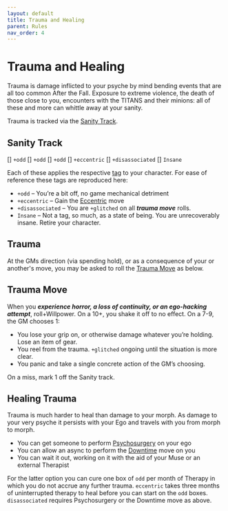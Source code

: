 ```yaml
---
layout: default
title: Trauma and Healing
parent: Rules
nav_order: 4
---
```


# Trauma and Healing

Trauma is damage inflicted to your psyche by mind bending events that are all too common After the Fall. Exposure to extreme violence, the death of those close to you, encounters with the TITANS and their minions: all of these and more can whittle away at your sanity.

Trauma is tracked via the [Sanity Track](#sanity-track).

## Sanity Track

\[\] `+odd`
\[\] `+odd`
\[\] `+odd`
\[\] `+eccentric`
\[\] `+disassociated`
\[\] `Insane`

Each of these applies the respective [tag](/content/tags/damageTrauma.html) to your character. For ease of reference these tags are reproduced here:

- `+odd` – You’re a bit off, no game mechanical detriment
- `+eccentric` – Gain the [Eccentric](/content/moves/personal#Eccentric) move
- `+disassociated` – You are `+glitched` on all **_trauma move_** rolls.
- `Insane` – Not a tag, so much, as a state of being. You are unrecoverably insane. Retire your character.

## Trauma

At the GMs direction (via spending hold), or as a consequence of your or another's move, you may be asked to roll the [Trauma Move](#trauma-move) as below.

## Trauma Move

When you **_experience horror, a loss of continuity, or an ego-hacking attempt_**, roll+Willpower. On a 10+, you shake it off to no effect. On a 7-9, the GM chooses 1:

- You lose your grip on, or otherwise damage whatever you’re holding. Lose an item of gear.
- You reel from the trauma. `+glitched` ongoing until the situation is more clear.
- You panic and take a single concrete action of the GM’s choosing.

On a miss, mark 1 off the Sanity track.

## Healing Trauma

Trauma is much harder to heal than damage to your morph. As damage to your very psyche it persists with your Ego and travels with you from morph to morph.

- You can get someone to perform [Psychosurgery](/content/moves/tech.html#psychosurgery) on your ego
- You can allow an async to perform the [Downtime](/content/moves/psi.html#downtime) move on you
- You can wait it out, working on it with the aid of your Muse or an external Therapist

For the latter option you can cure one box of `odd` per month of Therapy in which you do not accrue any further trauma. `eccentric` takes three months of uninterrupted therapy to heal before you can start on the `odd` boxes. `disassociated` requires Psychosurgery or the Downtime move as above.
